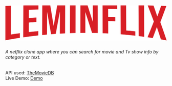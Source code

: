 # <img src="https://raw.githubusercontent.com/joaodrlemos/leminflix/main/src/assets/Leminflix.png" width="550">



###### A netflix clone app where you can search for movie and Tv show info by category or text.

API used: [TheMovieDB](https://www.themoviedb.org/documentation/api)  
Live Demo: [Demo](https://leminflix.netlify.app)
